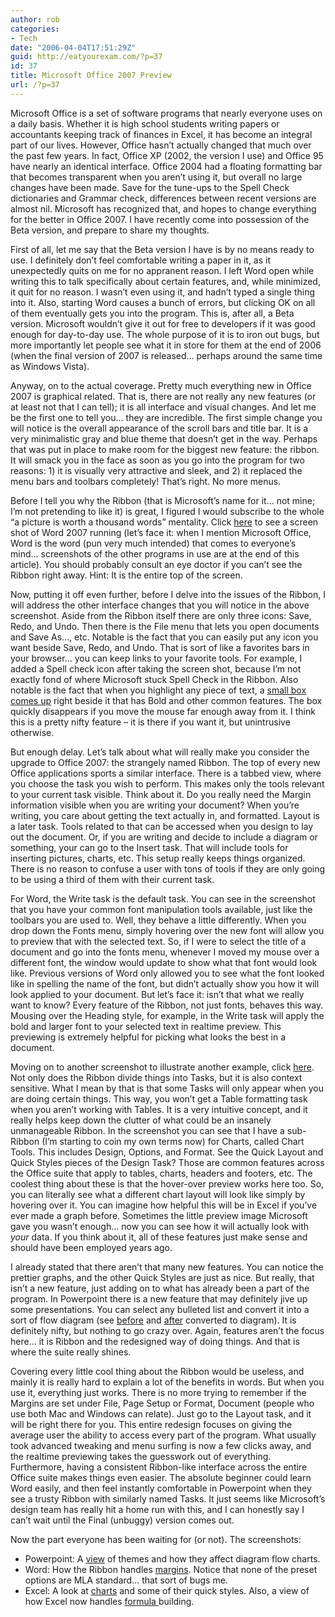 ```yaml
---
author: rob
categories:
- Tech
date: "2006-04-04T17:51:29Z"
guid: http://eatyourexam.com/?p=37
id: 37
title: Microsoft Office 2007 Preview
url: /?p=37
---
```

Microsoft Office is a set of software programs that nearly everyone uses on a daily basis. Whether it is high school students writing papers or accountants keeping track of finances in Excel, it has become an integral part of our lives. However, Office hasn&#8217;t actually changed that much over the past few years. In fact, Office XP (2002, the version I use) and Office 95 have nearly an identical interface. Office 2004 had a floating formatting bar that becomes transparent when you aren&#8217;t using it, but overall no large changes have been made. Save for the tune-ups to the Spell Check dictionaries and Grammar check, differences between recent versions are almost nil. Microsoft has recognized that, and hopes to change everything for the better in Office 2007. I have recently come into possession of the Beta version, and prepare to share my thoughts.

First of all, let me say that the Beta version I have is by no means ready to use. I definitely don&#8217;t feel comfortable writing a paper in it, as it unexpectedly quits on me for no appranent reason. I left Word open while writing this to talk specifically about certain features, and, while minimized, it quit for no reason. I wasn&#8217;t even using it, and hadn&#8217;t typed a single thing into it. Also, starting Word causes a bunch of errors, but clicking OK on all of them eventually gets you into the program. This is, after all, a Beta version. Microsoft wouldn&#8217;t give it out for free to developers if it was good enough for day-to-day use. The whole purpose of it is to iron out bugs, but more importantly let people see what it in store for them at the end of 2006 (when the final version of 2007 is released&#8230; perhaps around the same time as Windows Vista).

Anyway, on to the actual coverage. Pretty much everything new in Office 2007 is graphical related. That is, there are not really any new features (or at least not that I can tell); it is all interface and visual changes. And let me be the first one to tell you&#8230; they are incredible. The first simple change you will notice is the overall appearance of the scroll bars and title bar. It is a very minimalistic gray and blue theme that doesn&#8217;t get in the way. Perhaps that was put in place to make room for the biggest new feature: the ribbon. It will smack you in the face as soon as you go into the program for two reasons: 1) it is visually very attractive and sleek, and 2) it replaced the menu bars and toolbars completely! That&#8217;s right. No more menus.

Before I tell you why the Ribbon (that is Microsoft&#8217;s name for it&#8230; not mine; I&#8217;m not pretending to like it) is great, I figured I would subscribe to the whole &#8220;a picture is worth a thousand words&#8221; mentality. Click <a target="_blank" title="Word 2007 Screenshot" href="http://eatyourexam.com/my-images/office07/word2007.jpg">here</a> to see a screen shot of Word 2007 running (let&#8217;s face it: when I mention Microsoft Office, Word is the word (pun very much intended) that comes to everyone&#8217;s mind&#8230; screenshots of the other programs in use are at the end of this article). You should probably consult an eye doctor if you can&#8217;t see the Ribbon right away. Hint: It is the entire top of the screen.

Now, putting it off even further, before I delve into the issues of the Ribbon, I will address the other interface changes that you will notice in the above screenshot. Aside from the Ribbon itself there are only three icons: Save, Redo, and Undo. Then there is the File menu that lets you open documents and Save As&#8230;, etc. Notable is the fact that you can easily put any icon you want beside Save, Redo, and Undo. That is sort of like a favorites bars in your browser&#8230; you can keep links to your favorite tools. For example, I added a Spell check icon after taking the screen shot, because I&#8217;m not exactly fond of where Microsoft stuck Spell Check in the Ribbon. Also notable is the fact that when you highlight any piece of text, a <a title="Word 2007 Format Box" target="_blank" href="http://eatyourexam.com/my-images/office07/word_format.jpg">small box comes up</a> right beside it that has Bold and other common features. The box quickly disappears if you move the mouse far enough away from it. I think this is a pretty nifty feature &#8211; it is there if you want it, but unintrusive otherwise.

But enough delay. Let&#8217;s talk about what will really make you consider the upgrade to Office 2007: the strangely named Ribbon. The top of every new Office applications sports a similar interface. There is a tabbed view, where you choose the task you wish to perform. This makes only the tools relevant to your current task visible. Think about it. Do you really need the Margin information visible when you are writing your document? When you&#8217;re writing, you care about getting the text actually in, and formatted. Layout is a later task. Tools related to that can be accessed when you design to lay out the document. Or, if you are writing and decide to include a diagram or something, your can go to the Insert task. That will include tools for inserting pictures, charts, etc. This setup really keeps things organized. There is no reason to confuse a user with tons of tools if they are only going to be using a third of them with their current task.

For Word, the Write task is the default task. You can see in the screenshot that you have your common font manipulation tools available, just like the toolbars you are used to. Well, they behave a little differently. When you drop down the Fonts menu, simply hovering over the new font will allow you to preview that with the selected text. So, if I were to select the title of a document and go into the fonts menu, whenever I moved my mouse over a different font, the window would update to show what that font would look like. Previous versions of Word only allowed you to see what the font looked like in spelling the name of the font, but didn&#8217;t actually show you how it will look applied to your document. But let&#8217;s face it: isn&#8217;t that what we really want to know? Every feature of the Ribbon, not just fonts, behaves this way. Mousing over the Heading style, for example, in the Write task will apply the bold and larger font to your selected text in realtime preview. This previewing is extremely helpful for picking what looks the best in a document.

Moving on to another screenshot to illustrate another example, click <a target="_blank" title="Word 2007 Screenshot 2" href="http://eatyourexam.com/my-images/office07/word2007_context.jpg">here</a>. Not only does the Ribbon divide things into Tasks, but it is also context sensitive. What I mean by that is that some Tasks will only appear when you are doing certain things. This way, you won&#8217;t get a Table formatting task when you aren&#8217;t working with Tables. It is a very intuitive concept, and it really helps keep down the clutter of what could be an insanely unmanageable Ribbon. In the screenshot you can see that I have a sub-Ribbon (I&#8217;m starting to coin my own terms now) for Charts, called Chart Tools. This includes Design, Options, and Format. See the Quick Layout and Quick Styles pieces of the Design Task? Those are common features across the Office suite that apply to tables, charts, headers and footers, etc. The coolest thing about these is that the hover-over preview works here too. So, you can literally see what a different chart layout will look like simply by hovering over it. You can imagine how helpful this will be in Excel if you&#8217;ve ever made a graph before. Sometimes the little preview image Microsoft gave you wasn&#8217;t enough&#8230; now you can see how it will actually look with _your_ data. If you think about it, all of these features just make sense and should have been employed years ago.

I already stated that there aren&#8217;t that many new features. You can notice the prettier graphs, and the other Quick Styles are just as nice. But really, that isn&#8217;t a new feature, just adding on to what has already been a part of the program. In Powerpoint there is a new feature that may definitely jive up some presentations. You can select any bulleted list and convert it into a sort of flow diagram (see <a title="Powerpoint 2007 Bulleted List" target="_blank" href="http://eatyourexam.com/my-images/office07/Powerpoint_dibefore.jpg">before</a> and <a title="Powerpoint 2007 Flow Diagram" target="_blank" href="http://eatyourexam.com/my-images/office07/Powerpoint_diafter.jpg">after</a> converted to diagram). It is definitely nifty, but nothing to go crazy over. Again, features aren&#8217;t the focus here&#8230; it is Ribbon and the redesigned way of doing things. And that is where the suite really shines.

Covering every little cool thing about the Ribbon would be useless, and mainly it is really hard to explain a lot of the benefits in words. But when you use it, everything just works. There is no more trying to remember if the Margins are set under File, Page Setup or Format, Document (people who use both Mac and Windows can relate). Just go to the Layout task, and it will be right there for you. This entire redesign focuses on giving the average user the ability to access every part of the program. What usually took advanced tweaking and menu surfing is now a few clicks away, and the realtime previewing takes the guesswork out of everything. Furthermore, having a consistent Ribbon-like interface across the entire Office suite makes things even easier. The absolute beginner could learn Word easily, and then feel instantly comfortable in Powerpoint when they see a trusty Ribbon with similarly named Tasks. It just seems like Microsoft&#8217;s design team has really hit a home run with this, and I can honestly say I can&#8217;t wait until the Final (unbuggy) version comes out.

Now the part everyone has been waiting for (or not). The screenshots:

  * Powerpoint: A <a target="_blank" title="Powerpoint Themes" href="http://eatyourexam.com/my-images/office07/Powerpoint_themes.jpg">view</a> of themes and how they affect diagram flow charts.
  * Word: How the Ribbon handles <a target="_blank" title="Word 2007 Margins" href="http://eatyourexam.com/my-images/office07/Word_margins.jpg">margins</a>. Notice that none of the preset options are MLA standard&#8230; that sort of bugs me.
  * Excel: A look at <a target="_blank" title="Excel Charts" href="http://eatyourexam.com/my-images/office07/excel_chart.jpg">charts</a> and some of their quick styles. Also, a view of how Excel now handles <a target="_blank" title="Excel Formula Creation" href="http://eatyourexam.com/my-images/office07/excel_formula.jpg">formula </a>building.